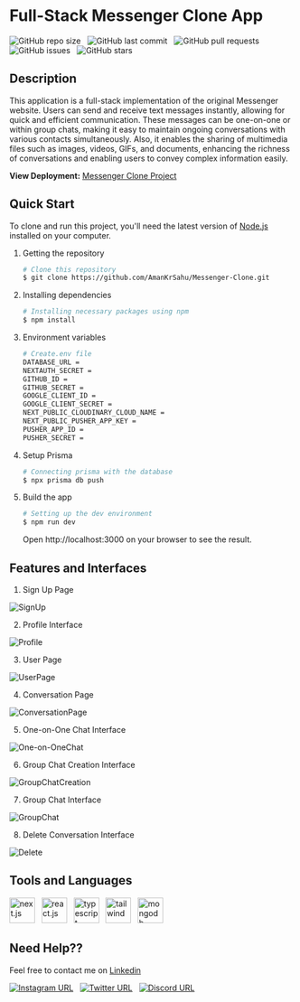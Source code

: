 # Full-Stack Messenger Clone App

![GitHub repo size](https://img.shields.io/github/repo-size/AmanKrSahu/Messenger-Clone?logo=github&style=for-the-badge) &nbsp; ![GitHub last commit](https://img.shields.io/github/last-commit/AmanKrSahu/Messenger-Clone?style=for-the-badge&logo=git) &nbsp; ![GitHub pull requests](https://img.shields.io/github/issues-pr/AmanKrSahu/Messenger-Clone?style=for-the-badge) &nbsp; ![GitHub issues](https://img.shields.io/github/issues/AmanKrSahu/Messenger-Clone?style=for-the-badge) &nbsp; ![GitHub stars](https://img.shields.io/github/stars/AmanKrSahu/Messenger-Clone?style=for-the-badge)  

## Description

This application is a full-stack implementation of the original Messenger website. Users can send and receive text messages instantly, allowing for quick and efficient communication. These messages can be one-on-one or within group chats, making it easy to maintain ongoing conversations with various contacts simultaneously. Also, it enables the sharing of multimedia files such as images, videos, GIFs, and documents, enhancing the richness of conversations and enabling users to convey complex information easily.

**View Deployment:** [Messenger Clone Project](https://messenger-clone-project-zeta.vercel.app/)

## Quick Start

To clone and run this project, you'll need the latest version of [Node.js](https://nodejs.org/en) installed on your computer.

1. Getting the repository

    ```bash
    # Clone this repository
    $ git clone https://github.com/AmanKrSahu/Messenger-Clone.git
    ```

2. Installing dependencies

    ```bash
    # Installing necessary packages using npm
    $ npm install
    ```

3. Environment variables

    ```bash
    # Create.env file
    DATABASE_URL = 
    NEXTAUTH_SECRET = 
    GITHUB_ID = 
    GITHUB_SECRET = 
    GOOGLE_CLIENT_ID = 
    GOOGLE_CLIENT_SECRET = 
    NEXT_PUBLIC_CLOUDINARY_CLOUD_NAME = 
    NEXT_PUBLIC_PUSHER_APP_KEY = 
    PUSHER_APP_ID = 
    PUSHER_SECRET = 
    ```

4. Setup Prisma

    ```bash
    # Connecting prisma with the database
    $ npx prisma db push
    ```

4. Build the app

    ```bash
    # Setting up the dev environment
    $ npm run dev
    ```

    Open http://localhost:3000 on your browser to see the result.

## Features and Interfaces

1. Sign Up Page

![SignUp](https://github.com/AmanKrSahu/Messenger-Clone/assets/92854825/affc2115-a9d1-408d-88e3-bbc73879b1e6)

2. Profile Interface

![Profile](https://github.com/AmanKrSahu/Messenger-Clone/assets/92854825/9716f61b-b396-4f3f-8607-eabe381dee5a)

3. User Page
   
![UserPage](https://github.com/AmanKrSahu/Messenger-Clone/assets/92854825/ddaa8c62-8619-4a6a-817d-c8fc2e5a4f83)

4. Conversation Page
   
![ConversationPage](https://github.com/AmanKrSahu/Messenger-Clone/assets/92854825/f941e0ed-1867-4b9b-9c39-bb91b5a2bd77)

5. One-on-One Chat Interface

![One-on-OneChat](https://github.com/AmanKrSahu/Messenger-Clone/assets/92854825/45022546-5f6c-4248-b9e9-c493ccae4912)

6. Group Chat Creation Interface

![GroupChatCreation](https://github.com/AmanKrSahu/Messenger-Clone/assets/92854825/3bb4b96f-e820-42a4-a51a-a8ec169cac01)

7. Group Chat Interface

![GroupChat](https://github.com/AmanKrSahu/Messenger-Clone/assets/92854825/9270ec33-e65e-4824-aa2c-5f294ec49db9)

8. Delete Conversation Interface

![Delete](https://github.com/AmanKrSahu/Messenger-Clone/assets/92854825/87e35b9a-d636-432e-bb08-816f33a50ca7)

## Tools and Languages

<img src="https://cdn.jsdelivr.net/gh/devicons/devicon/icons/nextjs/nextjs-original.svg" alt="next.js" height="45" width="45"/> &nbsp; <img src="https://cdn.jsdelivr.net/gh/devicons/devicon/icons/react/react-original.svg" alt="react.js" height="45" width="45"/> &nbsp; <img src="https://cdn.jsdelivr.net/gh/devicons/devicon/icons/typescript/typescript-plain.svg" alt="typescript" height="45" width="45"/> &nbsp; <img src="https://cdn.jsdelivr.net/gh/devicons/devicon/icons/tailwindcss/tailwindcss-plain.svg" alt="tailwind" height="45" width="45"/> &nbsp; <img src="https://cdn.jsdelivr.net/gh/devicons/devicon/icons/mongodb/mongodb-plain.svg" alt="mongodb" height="45" width="45"/>     

## Need Help??

Feel free to contact me on [Linkedin](https://www.linkedin.com/in/aman-kumar-sahu-88773123a/)

[![Instagram URL](https://img.shields.io/badge/Instagram-E4405F?style=for-the-badge&logo=instagram&logoColor=white)](https://www.instagram.com/itz.amansahu/) &nbsp; [![Twitter URL](https://img.shields.io/badge/Twitter-1DA1F2?style=for-the-badge&logo=twitter&logoColor=white)](https://twitter.com/itzamansahu) &nbsp; [![Discord URL](https://img.shields.io/badge/Discord-7289DA?style=for-the-badge&logo=discord&logoColor=white)](discordapp.com/users/539751578866024479)
